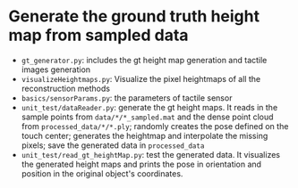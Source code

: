 # Generate the ground truth height map from sampled data
- `gt_generator.py`: includes the gt height map generation and tactile images generation
- `visualizeHeightmaps.py`: Visualize the pixel heightmaps of all the reconstruction methods 
- `basics/sensorParams.py`: the parameters of tactile sensor
- `unit_test/dataReader.py`: generate the gt height maps. It reads in the sample points from `data/*/*_sampled.mat` and the dense point cloud from `processed_data/*/*.ply`; randomly creates the pose defined on the touch center; generates the heightmap and interpolate the missing pixels; save the generated data in `processed_data`
- `unit_test/read_gt_heightMap.py`: test the generated data. It visualizes the generated height maps and prints the pose in orientation and position in the original object's coordinates.
